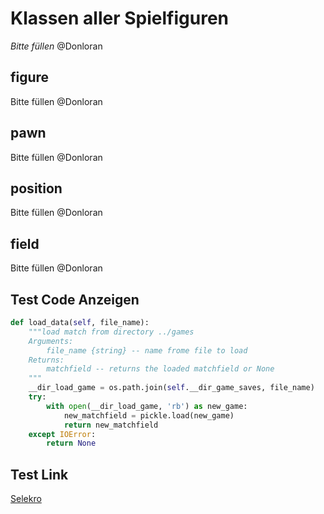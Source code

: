 # Klassen aller Spielfiguren

*Bitte füllen* @Donloran

## figure

Bitte füllen @Donloran

## pawn

Bitte füllen @Donloran

## position

Bitte füllen @Donloran

## field

Bitte füllen @Donloran

## Test Code Anzeigen

```python
def load_data(self, file_name):
    """load match from directory ../games
    Arguments:
        file_name {string} -- name frome file to load
    Returns:
        matchfield -- returns the loaded matchfield or None
    """
    __dir_load_game = os.path.join(self.__dir_game_saves, file_name)
    try:
        with open(__dir_load_game, 'rb') as new_game:
            new_matchfield = pickle.load(new_game)
            return new_matchfield
    except IOError:
        return None
```

## Test Link

[Selekro](https://selekro.de/)
